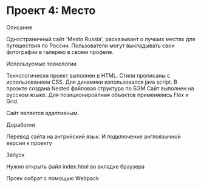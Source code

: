 # Проект 4: Место

Описание

Одностраничный сайт 'Mesto Russia', расказывает о лучших местах для путешествия по России. Пользователи могут выкладывать свои фотографии в галерею в своем профеле.

Используемые технологии

Технологически проект выполнен в HTML. Стили прописаны с использованием CSS. Для динамики изпользовался java script. В проэкте создана Nested файловая структура по БЭМ
Сайт выполнен на русском языке.
Для позиционироапния объектов применялись Flex и Grid.

Сайт является адаптивным.

Доработки

Перевод сайта на ангрийский язык. И подключение англоязычной версии к проекту

Запуск

Нужно открыть файл index.html во вкладке браузера

Проек собрат с помощью Webpack
